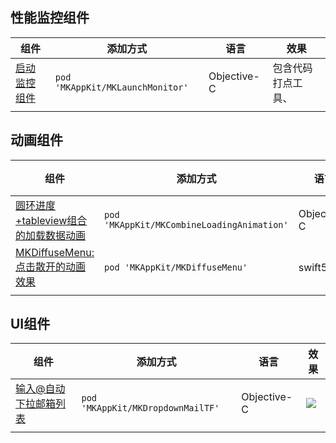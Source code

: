 

## 性能监控组件

| 组件| 添加方式 | 语言 |效果|
| --- | --- | --- | --- |
| [启动监控组件](https://github.com/mythkiven/MKAppKit/blob/master/doc/MKMonitor.md) |  `pod 'MKAppKit/MKLaunchMonitor' ` | Objective-C   | 包含代码打点工具、
|  |  |  |



## 动画组件

| 组件| 添加方式 | 语言 |效果|
| --- | --- | --- | --- |
| [圆环进度+tableview组合的加载数据动画](https://github.com/mythkiven/MKAppKit/blob/master/doc/MKCombineLoadingAnimation.md) |  `pod 'MKAppKit/MKCombineLoadingAnimation' ` | Objective-C   | ![](https://github.com/mythkiven/MKAppKit/blob/master/source/MKCombineLoadingAnimation.gif)
| [MKDiffuseMenu:点击散开的动画效果](https://github.com/mythkiven/MKAppKit/blob/master/doc/MKDiffuseMenu.md) |  `pod 'MKAppKit/MKDiffuseMenu' ` | swift5.0   | ![](https://github.com/mythkiven/MKAppKit/blob/master/source/MKDiffuseMenu.gif)
|  |  |  |



## UI组件
| 组件| 添加方式 | 语言 |效果|
| --- | --- | --- | --- |
| [输入@自动下拉邮箱列表](https://github.com/mythkiven/MKAppKit/blob/master/doc/MKDropdownMailTF.md) |  `pod 'MKAppKit/MKDropdownMailTF' ` |  Objective-C | ![](https://github.com/mythkiven/MKAppKit/blob/master/source/MKDropdownMailTF.gif)
|  |  |  |


